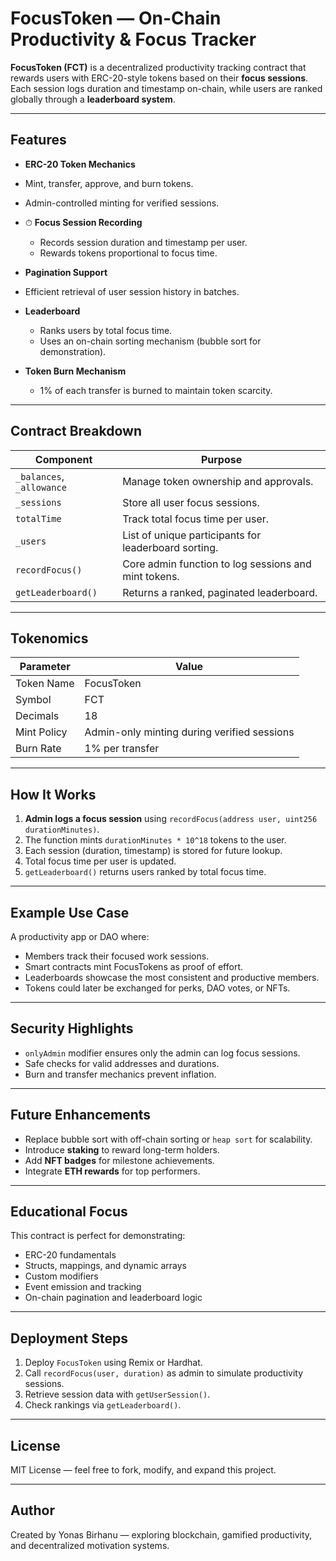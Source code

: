 #  FocusToken — On-Chain Productivity & Focus Tracker

**FocusToken (FCT)** is a decentralized productivity tracking contract that rewards users with ERC-20-style tokens based on their **focus sessions**.  
Each session logs duration and timestamp on-chain, while users are ranked globally through a **leaderboard system**.  

---

##  Features

-  **ERC-20 Token Mechanics**
  - Mint, transfer, approve, and burn tokens.
  - Admin-controlled minting for verified sessions.

- ⏱ **Focus Session Recording**
  - Records session duration and timestamp per user.
  - Rewards tokens proportional to focus time.

-  **Pagination Support**
  - Efficient retrieval of user session history in batches.

- **Leaderboard**
  - Ranks users by total focus time.
  - Uses an on-chain sorting mechanism (bubble sort for demonstration).

- **Token Burn Mechanism**
  - 1% of each transfer is burned to maintain token scarcity.

---

##  Contract Breakdown

| Component | Purpose |
|------------|----------|
| `_balances`, `_allowance` | Manage token ownership and approvals. |
| `_sessions` | Store all user focus sessions. |
| `totalTime` | Track total focus time per user. |
| `_users` | List of unique participants for leaderboard sorting. |
| `recordFocus()` | Core admin function to log sessions and mint tokens. |
| `getLeaderboard()` | Returns a ranked, paginated leaderboard. |

---

## Tokenomics

| Parameter | Value |
|------------|--------|
| Token Name | FocusToken |
| Symbol | FCT |
| Decimals | 18 |
| Mint Policy | Admin-only minting during verified sessions |
| Burn Rate | 1% per transfer |

---

## How It Works

1. **Admin logs a focus session** using `recordFocus(address user, uint256 durationMinutes)`.
2. The function mints `durationMinutes * 10^18` tokens to the user.
3. Each session (duration, timestamp) is stored for future lookup.
4. Total focus time per user is updated.
5. `getLeaderboard()` returns users ranked by total focus time.

---

##  Example Use Case

A productivity app or DAO where:
- Members track their focused work sessions.
- Smart contracts mint FocusTokens as proof of effort.
- Leaderboards showcase the most consistent and productive members.
- Tokens could later be exchanged for perks, DAO votes, or NFTs.

---

##  Security Highlights

- `onlyAdmin` modifier ensures only the admin can log focus sessions.
- Safe checks for valid addresses and durations.
- Burn and transfer mechanics prevent inflation.

---

## Future Enhancements

- Replace bubble sort with off-chain sorting or `heap sort` for scalability.  
- Introduce **staking** to reward long-term holders.  
- Add **NFT badges** for milestone achievements.  
- Integrate **ETH rewards** for top performers.

---

##  Educational Focus

This contract is perfect for demonstrating:
- ERC-20 fundamentals
- Structs, mappings, and dynamic arrays
- Custom modifiers
- Event emission and tracking
- On-chain pagination and leaderboard logic

---

##  Deployment Steps

1. Deploy `FocusToken` using Remix or Hardhat.
2. Call `recordFocus(user, duration)` as admin to simulate productivity sessions.
3. Retrieve session data with `getUserSession()`.
4. Check rankings via `getLeaderboard()`.

---

## License
MIT License — feel free to fork, modify, and expand this project.

---

## Author
Created by Yonas Birhanu — exploring blockchain, gamified productivity, and decentralized motivation systems.
